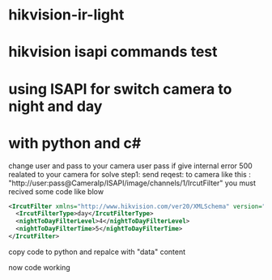 # hikvision-ir-light
# hikvision isapi commands test
# using ISAPI for switch camera to night and day
# with  python and c#
change user and pass to your camera user pass
if give internal error 500 realated to your camera 
for solve 
step1:
send reqest: to camera like this : "http://user:pass@CameraIp/ISAPI/image/channels/1/IrcutFilter"
you must recived some code like blow 

```xml
<IrcutFilter xmlns="http://www.hikvision.com/ver20/XMLSchema" version="2.0">
  <IrcutFilterType>day</IrcutFilterType>
  <nightToDayFilterLevel>4</nightToDayFilterLevel>
  <nightToDayFilterTime>5</nightToDayFilterTime>
</IrcutFilter>
```
copy code to python and repalce with "data" content

now code working
